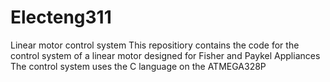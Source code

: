 # Electeng311
Linear motor control system
This repositiory contains the code for the control system of a linear motor designed for Fisher and Paykel Appliances
The control system uses the C language on the ATMEGA328P
